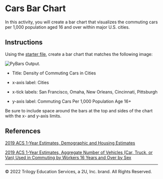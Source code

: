 # Cars Bar Chart

In this activity, you will create a bar chart that visualizes the commuting cars per 1,000 population aged 16 and over  within major U.S. cities.

## Instructions

Using the [starter file](Unsolved/py_bars.ipynb), create a bar chart that matches the following image:

![PyBars Output.](Images/CarDensity.png)

* Title: Density of Commuting Cars in Cities

* x-axis label: Cities

* x-tick labels: San Francisco, Omaha, New Orleans, Cincinnati, Pittsburgh

* y-axis label: Commuting Cars Per 1,000 Population Age 16+

Be sure to include space around the bars at the top and sides of the chart with the x- and y-axis limits.

## References

[2019 ACS 1-Year Estimates, Demographic and Housing Estimates](https://data.census.gov/cedsci/table?q=population%20of%20san%20francisco%20city%202019&t=001%20-%20Total%20population&g=1600000US0667000,2255000,3137000,3915000,4055000,4261000,5553000&tid=ACSDP1Y2019.DP05)

[2019 ACS 1-Year Estimates, Aggregate Number of Vehicles (Car, Truck, or Van) Used in Commuting by Workers 16 Years and Over by Sex](https://data.census.gov/cedsci/table?q=cars%20in%20cities&t=Populations%20and%20People&g=1600000US0667000,2255000,3137000,3915000,4055000,4261000,5553000_310XX00US14500&tid=ACSDT1Y2019.B08015)

---

© 2022 Trilogy Education Services, a 2U, Inc. brand. All Rights Reserved.
